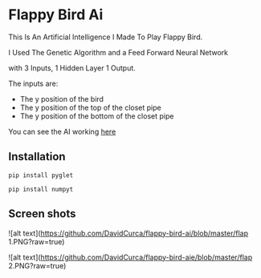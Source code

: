 # Flappy Bird Ai
This Is An Artificial Intelligence I Made To Play Flappy Bird.

I Used The Genetic Algorithm and a Feed Forward Neural Network

with 3 Inputs, 1 Hidden Layer 1 Output.

The inputs are:
- The y position of the bird
- The y position of the top of the closet pipe
- The y position of the bottom of the closet pipe

You can see the AI working [here](https://youtube.com)

## Installation
`pip install pyglet`

`pip install numpyt`

## Screen shots
![alt text](https://github.com/DavidCurca/flappy-bird-ai/blob/master/flap 1.PNG?raw=true)

![alt text](https://github.com/DavidCurca/flappy-bird-aie/blob/master/flap 2.PNG?raw=true)
